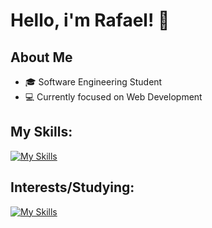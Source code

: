 # Hello, i'm Rafael! 👋

## About Me
- 🎓 Software Engineering Student
- 💻 Currently focused on Web Development

## My Skills:
[![My Skills](https://skillicons.dev/icons?i=c,postgresql,github,css,js,mongodb,express,react,nodejs)](https://skillicons.dev)

## Interests/Studying:
[![My Skills](https://skillicons.dev/icons?i=svelte,firebase,golang,linux)](https://skillicons.dev)
